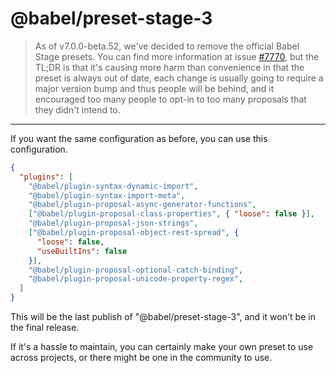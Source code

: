 # @babel/preset-stage-3

> As of v7.0.0-beta.52, we've decided to remove
the official Babel Stage presets. You can find more information
at issue [#7770](https://github.com/babel/babel/issues/7770), but
the TL;DR is that it's causing more harm than convenience in that
the preset is always out of date, each change is usually going to
require a major version bump and thus people will be behind,
and it encouraged too many people to opt-in to too many proposals
that they didn't intend to.

---

If you want the same configuration as before, you can use this configuration.

```json
{
  "plugins": [
    "@babel/plugin-syntax-dynamic-import",
    "@babel/plugin-syntax-import-meta",
    "@babel/plugin-proposal-async-generator-functions",
    ["@babel/plugin-proposal-class-properties", { "loose": false }],
    "@babel/plugin-proposal-json-strings",
    ["@babel/plugin-proposal-object-rest-spread", {
      "loose": false,
      "useBuiltIns": false
    }],
    "@babel/plugin-proposal-optional-catch-binding",
    "@babel/plugin-proposal-unicode-property-regex",
  ]
}
```

This will be the last publish of "@babel/preset-stage-3", and it won't be
in the final release.

If it's a hassle to maintain, you can certainly make your own preset to use
across projects, or there might be one in the community to use.
